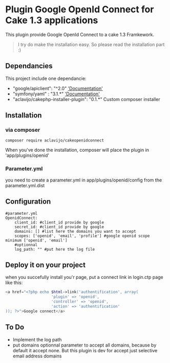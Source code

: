 # Plugin Google OpenId Connect for Cake 1.3 applications

This plugin provide Google OpenId Connect to a cake 1.3 Framkework.

> I try do make the installation easy. So please read the installation part :)

## Dependancies

This project include one dependancie:
- "google/apiclient": "^2.0" ['Documentation'](https://github.com/google/google-api-php-client)
- "symfony/yaml" :    "3.1.*" ['Documentation'](http://symfony.com/doc/current/components/yaml.html)
- "aclavijo/cakephp-installer-plugin": "0.1.*" Custom composer installer

## Installation

### via composer

```
composer require aclavijo/cakeopenidconnect
```

When you've done the installation, composer will place the plugin in 'app/plugins/openid'

### Parameter.yml

you need to create a parameter.yml in app/plugins/openid/config from the parameter.yml.dist

## Configuration

```
#parameter.yml
OpenidConnect:
    client_id: #client_id provide by google
    secret_id: #client_id provide by google
    domains: [] #list here the domains you want to accept
    scopes: ['openid', 'email', 'profile'] #google openid scope minimum ['openid', 'email']
    #optionnal
    log_path: "" #put here the log file 
```

## Deploy it on your project

when you succefully install you'r page, put a connect link in login.ctp page like this:
```php
<a href="<?php echo $html->link('authentification', array(
                    'plugin' => 'openid', 
                    'controller' => 'openid',
                    'action' => 'authentification' 
)); ?>">Google connect</a>
```

## To Do

- Implement the log path
- put domains optionnal parameter to accept all domains, because by default it accept none. But this plugin is dev for accept just selective email address domains